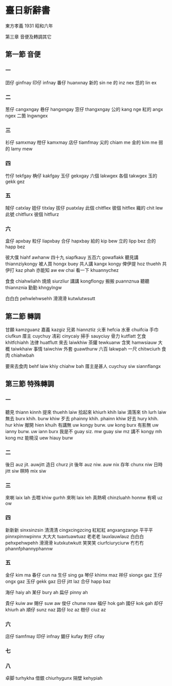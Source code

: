 # 臺日新辭書

東方孝義 1931 昭和六年

第三章 音便及轉調其它

## 第一節 音便

### 一
囝仔 ginfnay 印仔 infnay 番仔 huanxnay
新的 sin ne 的 inz nex 恁的 lin ex

### 二
葱仔 cangxngay 巷仔 hangxngay 窓仔 thangxngay
公的 kang nge 紅的 angx ngex 二箇 lngwngex

### 三
衫仔 samxmay 柑仔 kamxmay 店仔 tiamfmay
尖的 chiam me 金的 kim me 弱的 lamy mew

### 四
竹仔 tekfgay 桷仔 kakfgay 玉仔 gekxgay
六個 lakwgex 各個 takwgex 玉的 gekk gez

### 五
賊仔 catxlay 姪仔 titxlay 拔仔 puatxlay
此個 chitflex 彼個 hitflex 織的 chit lew
此號 chitflurx 彼個 hitflurz

### 六
盒仔 apxbay 粒仔 liapxbay 合仔 hapxbay
給的 kip bew 立的 lipp bez 合的 happ bez

彼大僕 hiahf awhanw 四十九 siapfkauy
五百六 gowaflakk 聽見講 thiannziykongy
被人買 hongx buey 共人講 kangx kongy
俾伊提 hoz thuehh 共伊打 kaz phah
亦能知 aw ew chai 看一下 khuannychez

食食 chiahwliahh 燒燒 siurzliur 講講 kongflongy
搬搬 puannznua 聽聽 thiannznia 勤勤 khngylngw

白白白 pehwlehwsehh 滑滑滑 kutwlutwsutt

## 第二節 轉調

甘願 kamzguanz 嘉義 kazgiz 兄弟 hiannztiz
火車 hefcia 水車 chuifcia 手巾 ciufkun
厝主 cuychuy 凊彩 cinycaiy 掃手 sauyciuy
骨力 kutflatt 乞食 khitfchiahh 法律 huatflutt
來去 laiwkhiw 茶鑵 tewkuanw 含笑 hamwsiauw
大概 taiwkhaiw 事情 taiwchiw 外套 guawthurw
六百 lakwpah 一尺 chitwciurh 食肉 chiahwbah

要來去食肉 behf laiw khiy chiahw bah
厝主是甚人 cuychuy siw siannflangx

## 第三節 特殊轉調

### 一

聽見 thiann kinnh
提來 thuehh laiw
拾起來 khiurh khih laiw
滴落來 tih lurh laiw
無去 burx khih. burw khiw
歹去 phainny khih. phainn khiw
好去 hury khih. hur khiw
擜開 hien khuih
有講無 uw kongy burw. uw kong burx
有影無 uw ianny burw. uw iann burx
我是不 guay siz. mw guay siw mz
講不 kongy mh kong mz
能曉沒 uew hiauy burw

### 二

後日 auz jit. auwjitt
造日 churz jit
後年 auz niw. auw nix
存年 chunx niw
日時 jitt siw
暝時 mix siw

### 三

來喇 laix lah 去嚪 khiw gurhh 來咧 laix leh 真熱嗬 chinzluahh honnw
有嗬 uz ow

### 四

新新新 sinxsinzsin 清清清 cingxcingzcing
紅紅紅 angxangzangx 平平平 pinnxpinnwpinnx
大大大 tuaxtuawtuaz 老老老 lauxlauwlauz
白白白 pehxpehwpehh 滑滑滑 kutxkutwkutt
笑笑笑 ciurfciuryciurw 冇冇冇 phannfphannyphannw

### 五

金仔 kim ma 春仔 cun na 生仔 sing ga 琴仔 khimx maz
祥仔 siongx gaz 王仔 ongx gaz 玉仔 gekk gaz 日仔 jitt laz
合仔 happ baz

海仔 haiy ah 某仔 bury ah 扁仔 pinny ah

貴仔 kuiw aw 賜仔 suw aw 俊仔 chunw naw 福仔 hok gah 國仔 kok gah
却仔 khiurh ah 順仔 sunz naz 路仔 loz az 樹仔 ciuz az

### 六

店仔 tiamfmay 印仔 infnay 鋸仔 kufay 刺仔 cifay

### 七

### 八

卓脚 turhykha 借銀 chiurhygunx 隔壁 kehypiah
